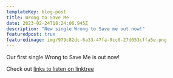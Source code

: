 ```yaml
---
templateKey: blog-post
title: Wrong to Save Me
date: 2023-02-24T18:24:06.945Z
description: "New single Wrong to Save me out now!"
featuredpost: true
featuredimage: img/979c82dc-6a33-47fa-9cc0-27d053cffa5e.png
---
```

Our first single Wrong to Save Me is out now!

Check out [links to listen on linktree](https://linktr.ee/wastingpapermusic)
